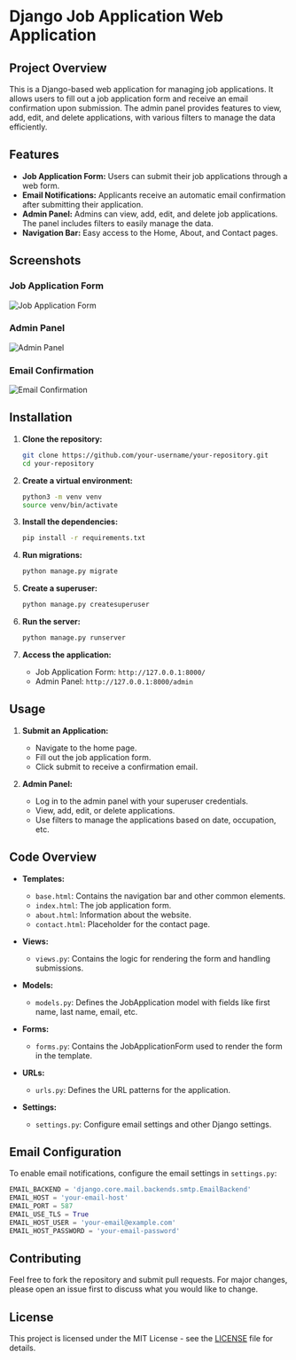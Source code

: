 # Django Job Application Web Application

## Project Overview
This is a Django-based web application for managing job applications. It allows users to fill out a job application form and receive an email confirmation upon submission. The admin panel provides features to view, add, edit, and delete applications, with various filters to manage the data efficiently.

## Features
- **Job Application Form:** Users can submit their job applications through a web form.
- **Email Notifications:** Applicants receive an automatic email confirmation after submitting their application.
- **Admin Panel:** Admins can view, add, edit, and delete job applications. The panel includes filters to easily manage the data.
- **Navigation Bar:** Easy access to the Home, About, and Contact pages.

## Screenshots
### Job Application Form
![Job Application Form](https://github.com/AkhilaRRajula/Django-Web-Application/assets/42290255/743ad4a6-643a-4c83-b8e0-5d7fdfa25ebd)

### Admin Panel
![Admin Panel](https://github.com/AkhilaRRajula/Django-Web-Application/assets/42290255/a6d3bdd8-9061-4c40-89b5-e1982497d694)


### Email Confirmation
![Email Confirmation]((https://github.com/AkhilaRRajula/Django-Web-Application/assets/42290255/eb1e7f3c-7a39-4b67-88a9-f121c7b38e33))

## Installation
1. **Clone the repository:**
   ```bash
   git clone https://github.com/your-username/your-repository.git
   cd your-repository
   ```

2. **Create a virtual environment:**
   ```bash
   python3 -m venv venv
   source venv/bin/activate
   ```

3. **Install the dependencies:**
   ```bash
   pip install -r requirements.txt
   ```

4. **Run migrations:**
   ```bash
   python manage.py migrate
   ```

5. **Create a superuser:**
   ```bash
   python manage.py createsuperuser
   ```

6. **Run the server:**
   ```bash
   python manage.py runserver
   ```

7. **Access the application:**
   - Job Application Form: `http://127.0.0.1:8000/`
   - Admin Panel: `http://127.0.0.1:8000/admin`

## Usage
1. **Submit an Application:**
   - Navigate to the home page.
   - Fill out the job application form.
   - Click submit to receive a confirmation email.

2. **Admin Panel:**
   - Log in to the admin panel with your superuser credentials.
   - View, add, edit, or delete applications.
   - Use filters to manage the applications based on date, occupation, etc.

## Code Overview
- **Templates:**
  - `base.html`: Contains the navigation bar and other common elements.
  - `index.html`: The job application form.
  - `about.html`: Information about the website.
  - `contact.html`: Placeholder for the contact page.

- **Views:**
  - `views.py`: Contains the logic for rendering the form and handling submissions.

- **Models:**
  - `models.py`: Defines the JobApplication model with fields like first name, last name, email, etc.

- **Forms:**
  - `forms.py`: Contains the JobApplicationForm used to render the form in the template.

- **URLs:**
  - `urls.py`: Defines the URL patterns for the application.

- **Settings:**
  - `settings.py`: Configure email settings and other Django settings.

## Email Configuration
To enable email notifications, configure the email settings in `settings.py`:
```python
EMAIL_BACKEND = 'django.core.mail.backends.smtp.EmailBackend'
EMAIL_HOST = 'your-email-host'
EMAIL_PORT = 587
EMAIL_USE_TLS = True
EMAIL_HOST_USER = 'your-email@example.com'
EMAIL_HOST_PASSWORD = 'your-email-password'
```

## Contributing
Feel free to fork the repository and submit pull requests. For major changes, please open an issue first to discuss what you would like to change.

## License
This project is licensed under the MIT License - see the [LICENSE](LICENSE) file for details.

